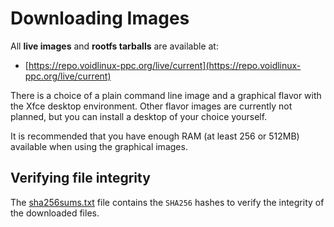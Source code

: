 # Downloading Images

All **live images** and **rootfs tarballs** are available at:

* [https://repo.voidlinux-ppc.org/live/current](https://repo.voidlinux-ppc.org/live/current)

There is a choice of a plain command line image and a graphical flavor with
the Xfce desktop environment. Other flavor images are currently not planned,
but you can install a desktop of your choice yourself.

It is recommended that you have enough RAM (at least 256 or 512MB) available
when using the graphical images.

## Verifying file integrity

The
[sha256sums.txt](https://repo.voidlinux-ppc.org/live/current/sha256sums.txt)
file contains the `SHA256` hashes to verify the integrity of the downloaded files.

